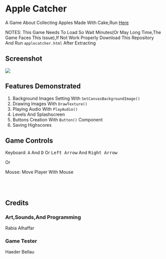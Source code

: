<h1>Apple Catcher</h1>
<p>A Game About Collecting Apples Made With Cake,Run <a href="https://rabios.github.io/Apple-Catcher/applecatcher.html">Here</a></p>
<p>NOTES: This Game Needs To Load So Wait Minutes(Or May Long Time,The Game Faces This Issue),If Not Work Properly Download This Repository And Run <code>applecatcher.html</code> After Extracting</p>
<h2>Screenshot</h2>
<img src="https://github.com/Rabios/Apple-Catcher/blob/master/game6.png">
<h2>Features Demonstrated</h2>

1. Background Images Setting With `SetCanvasBackgroundImage()`
2. Drawing Images With `DrawTexture()`
3. Playing Audio With `PlayAudio()`
4. Levels And Splashscreen
5. Buttons Creation With `Button()` Component
6. Saving Highscores

<h2>Game Controls</h2>
<p>Keyboard: <kbd>A</kbd> And <kbd>D</kbd> Or <kbd>Left Arrow</kbd> And <kbd>Right Arrow</kbd></p>
<p>Or</p>
<p>Mouse: Move Player With Mouse</p><br><br>
<h2>Credits</h2>
<h3>Art,Sounds,And Programming</h3>
<p>Rabia Alhaffar</p>
<h3>Game Tester</h3>
<p>Haeder Bellau</p>
